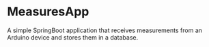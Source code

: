 ﻿# MeasuresApp
A simple SpringBoot application that receives measurements from an Arduino device and stores them in a database.
